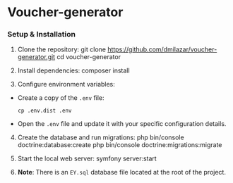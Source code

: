 # Voucher-generator

### Setup & Installation

1. Clone the repository:
git clone https://github.com/dmilazar/voucher-generator.git
cd voucher-generator

2. Install dependencies:
composer install

3. Configure environment variables:
- Create a copy of the `.env` file:
  ```
  cp .env.dist .env
  ```
- Open the `.env` file and update it with your specific configuration details.


4. Create the database and run migrations:
php bin/console doctrine:database:create
php bin/console doctrine:migrations:migrate

5. Start the local web server:
symfony server:start

6. **Note**: There is an `EY.sql` database file located at the root of the project.
